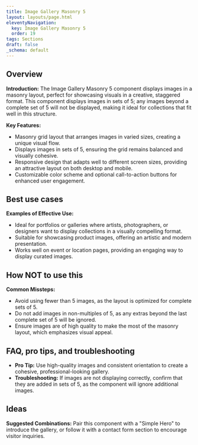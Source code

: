 ```yaml
---
title: Image Gallery Masonry 5
layout: layouts/page.html
eleventyNavigation:
  key: Image Gallery Masonry 5
  order: 19
tags: Sections
draft: false
_schema: default
---
```

## Overview
**Introduction:** The Image Gallery Masonry 5 component displays images in a masonry layout, perfect for showcasing visuals in a creative, staggered format. This component displays images in sets of 5; any images beyond a complete set of 5 will not be displayed, making it ideal for collections that fit well in this structure.

**Key Features:** 
- Masonry grid layout that arranges images in varied sizes, creating a unique visual flow.
- Displays images in sets of 5, ensuring the grid remains balanced and visually cohesive.
- Responsive design that adapts well to different screen sizes, providing an attractive layout on both desktop and mobile.
- Customizable color scheme and optional call-to-action buttons for enhanced user engagement.

## Best use cases
**Examples of Effective Use:** 
- Ideal for portfolios or galleries where artists, photographers, or designers want to display collections in a visually compelling format.
- Suitable for showcasing product images, offering an artistic and modern presentation.
- Works well on event or location pages, providing an engaging way to display curated images.

## How **NOT** to use this
**Common Missteps:** 
- Avoid using fewer than 5 images, as the layout is optimized for complete sets of 5.
- Do not add images in non-multiples of 5, as any extras beyond the last complete set of 5 will be ignored.
- Ensure images are of high quality to make the most of the masonry layout, which emphasizes visual appeal.

## FAQ, pro tips, and troubleshooting
- **Pro Tip:** Use high-quality images and consistent orientation to create a cohesive, professional-looking gallery.
- **Troubleshooting:** If images are not displaying correctly, confirm that they are added in sets of 5, as the component will ignore additional images.

## Ideas
**Suggested Combinations:** Pair this component with a "Simple Hero" to introduce the gallery, or follow it with a contact form section to encourage visitor inquiries.
